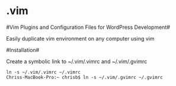 .vim
====

#Vim Plugins and Configuration Files for WordPress Development#

Easily duplicate vim environment on any computer using vim

#Installation#

Create a symbolic link to ~/.vim/.vimrc and ~/.vim/.gvimrc

```
ln -s ~/.vim/.vimrc ~/.vimrc
Chriss-MacBook-Pro:~ chrisb$ ln -s ~/.vim/.gvimrc ~/.gvimrc
```
